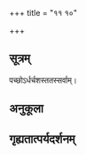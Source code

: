 +++
title = "११ १०"

+++
## सूत्रम्
पच्छोऽर्धर्चशस्ततस्सर्वाम्।
## अनुकूला

## गृह्यतात्पर्यदर्शनम्

